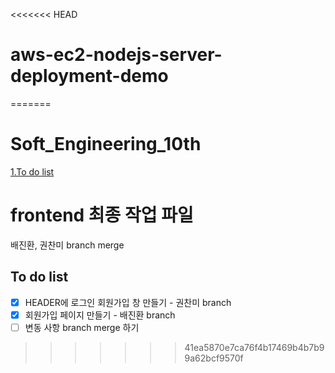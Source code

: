 <<<<<<< HEAD
# aws-ec2-nodejs-server-deployment-demo
=======
# Soft_Engineering_10th
[1.To do list](#To-do-list)


# frontend 최종 작업 파일
배진환, 권찬미 branch merge

## To do list
- [X] HEADER에 로그인 회원가입 창 만들기 - 권찬미 branch
- [X] 회원가입 페이지 만들기 - 배진환 branch
- [ ] 변동 사항 branch merge 하기
>>>>>>> 41ea5870e7ca76f4b17469b4b7b99a62bcf9570f
